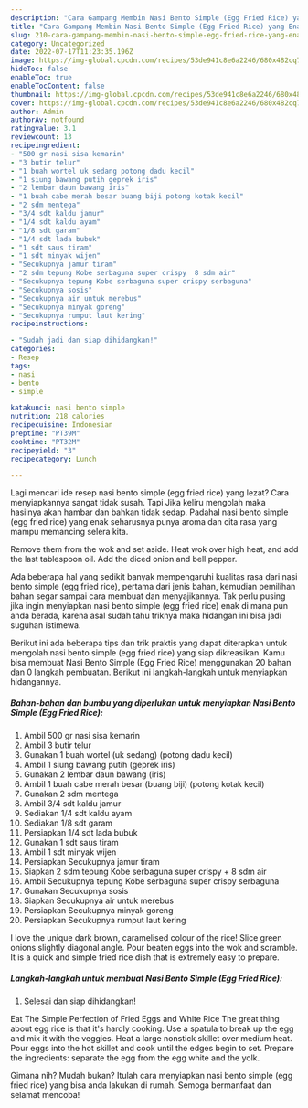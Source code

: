 ```yaml
---
description: "Cara Gampang Membin Nasi Bento Simple (Egg Fried Rice) yang Enak Banget"
title: "Cara Gampang Membin Nasi Bento Simple (Egg Fried Rice) yang Enak Banget"
slug: 210-cara-gampang-membin-nasi-bento-simple-egg-fried-rice-yang-enak-banget
category: Uncategorized
date: 2022-07-17T11:23:35.196Z
image: https://img-global.cpcdn.com/recipes/53de941c8e6a2246/680x482cq70/nasi-bento-simple-egg-fried-rice-foto-resep-utama.jpg
hideToc: false
enableToc: true
enableTocContent: false
thumbnail: https://img-global.cpcdn.com/recipes/53de941c8e6a2246/680x482cq70/nasi-bento-simple-egg-fried-rice-foto-resep-utama.jpg
cover: https://img-global.cpcdn.com/recipes/53de941c8e6a2246/680x482cq70/nasi-bento-simple-egg-fried-rice-foto-resep-utama.jpg
author: Admin
authorAv: notfound
ratingvalue: 3.1
reviewcount: 13
recipeingredient:
- "500 gr nasi sisa kemarin"
- "3 butir telur"
- "1 buah wortel uk sedang potong dadu kecil"
- "1 siung bawang putih geprek iris"
- "2 lembar daun bawang iris"
- "1 buah cabe merah besar buang biji potong kotak kecil"
- "2 sdm mentega"
- "3/4 sdt kaldu jamur"
- "1/4 sdt kaldu ayam"
- "1/8 sdt garam"
- "1/4 sdt lada bubuk"
- "1 sdt saus tiram"
- "1 sdt minyak wijen"
- "Secukupnya jamur tiram"
- "2 sdm tepung Kobe serbaguna super crispy  8 sdm air"
- "Secukupnya tepung Kobe serbaguna super crispy serbaguna"
- "Secukupnya sosis"
- "Secukupnya air untuk merebus"
- "Secukupnya minyak goreng"
- "Secukupnya rumput laut kering"
recipeinstructions:

- "Sudah jadi dan siap dihidangkan!"
categories:
- Resep
tags:
- nasi
- bento
- simple

katakunci: nasi bento simple 
nutrition: 218 calories
recipecuisine: Indonesian
preptime: "PT39M"
cooktime: "PT32M"
recipeyield: "3"
recipecategory: Lunch

---
```



Lagi mencari ide resep nasi bento simple (egg fried rice) yang lezat? Cara menyiapkannya sangat tidak susah. Tapi Jika keliru mengolah maka hasilnya akan hambar dan bahkan tidak sedap. Padahal nasi bento simple (egg fried rice) yang enak seharusnya punya aroma dan cita rasa yang mampu memancing selera kita.


Remove them from the wok and set aside. Heat wok over high heat, and add the last tablespoon oil. Add the diced onion and bell pepper.

Ada beberapa hal yang sedikit banyak mempengaruhi kualitas rasa dari nasi bento simple (egg fried rice), pertama dari jenis bahan, kemudian pemilihan bahan segar sampai cara membuat dan menyajikannya. Tak perlu pusing jika ingin menyiapkan nasi bento simple (egg fried rice) enak di mana pun anda berada, karena asal sudah tahu triknya maka hidangan ini bisa jadi suguhan istimewa.


Berikut ini ada beberapa tips dan trik praktis yang dapat diterapkan untuk mengolah nasi bento simple (egg fried rice) yang siap dikreasikan. Kamu bisa membuat Nasi Bento Simple (Egg Fried Rice) menggunakan 20 bahan dan 0 langkah pembuatan. Berikut ini langkah-langkah untuk menyiapkan hidangannya.

<!--inarticleads1-->

##### Bahan-bahan dan bumbu yang diperlukan untuk menyiapkan Nasi Bento Simple (Egg Fried Rice):

1. Ambil 500 gr nasi sisa kemarin
1. Ambil 3 butir telur
1. Gunakan 1 buah wortel (uk sedang) (potong dadu kecil)
1. Ambil 1 siung bawang putih (geprek iris)
1. Gunakan 2 lembar daun bawang (iris)
1. Ambil 1 buah cabe merah besar (buang biji) (potong kotak kecil)
1. Gunakan 2 sdm mentega
1. Ambil 3/4 sdt kaldu jamur
1. Sediakan 1/4 sdt kaldu ayam
1. Sediakan 1/8 sdt garam
1. Persiapkan 1/4 sdt lada bubuk
1. Gunakan 1 sdt saus tiram
1. Ambil 1 sdt minyak wijen
1. Persiapkan Secukupnya jamur tiram
1. Siapkan 2 sdm tepung Kobe serbaguna super crispy + 8 sdm air
1. Ambil Secukupnya tepung Kobe serbaguna super crispy serbaguna
1. Gunakan Secukupnya sosis
1. Siapkan Secukupnya air untuk merebus
1. Persiapkan Secukupnya minyak goreng
1. Persiapkan Secukupnya rumput laut kering


I love the unique dark brown, caramelised colour of the rice! Slice green onions slightly diagonal angle. Pour beaten eggs into the wok and scramble. It is a quick and simple fried rice dish that is extremely easy to prepare. 

<!--inarticleads2-->

##### Langkah-langkah untuk membuat Nasi Bento Simple (Egg Fried Rice):


1. Selesai dan siap dihidangkan!

Eat The Simple Perfection of Fried Eggs and White Rice The great thing about egg rice is that it&#39;s hardly cooking. Use a spatula to break up the egg and mix it with the veggies. Heat a large nonstick skillet over medium heat. Pour eggs into the hot skillet and cook until the edges begin to set. Prepare the ingredients: separate the egg from the egg white and the yolk. 

Gimana nih? Mudah bukan? Itulah cara menyiapkan nasi bento simple (egg fried rice) yang bisa anda lakukan di rumah. Semoga bermanfaat dan selamat mencoba!
